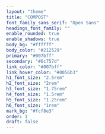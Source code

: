 ```yaml
---
layout: "theme"
title: "COMPOST"
font_family_sans_serif: "Open Sans"
headings_font_family: ""
enable_rounded: true
enable_shadows: true
body_bg: "#ffffff"
body_color: "#212529"
primary: "#007bff"
secondary: "#6c757d"
link_color: "#007bff"
link_hover_color: "#0056b3"
h1_font_size: "2.5rem"
h2_font_size: "2rem"
h3_font_size: "1.75rem"
h4_font_size: "1.5rem"
h5_font_size: "1.25rem"
h6_font_size: "1rem"
mark_bg: "#fcf8e3"
order: 1
draft: false
---
```

